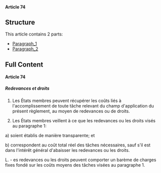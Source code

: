#### Article 74

## Structure

This article contains 2 parts:

- [Paragraph_1](./Paragraph_1.md)
- [Paragraph_2](./Paragraph_2.md)

## Full Content

#### Article 74
##### Redevances et droits

1. Les États membres peuvent récupérer les coûts liés à l'accomplissement de toute tâche relevant du champ d'application du présent règlement, au moyen de redevances ou de droits.

2. Les États membres veillent à ce que les redevances ou les droits visés au paragraphe 1:

a) soient établis de manière transparente; et

b) correspondent au coût total réel des tâches nécessaires, sauf s'il est dans l'intérêt général d'abaisser les redevances ou les droits.

L. - es redevances ou les droits peuvent comporter un barème de charges fixes fondé sur les coûts moyens des tâches visées au paragraphe 1.
